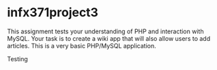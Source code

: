 # infx371project3
This assignment tests your understanding of PHP and interaction with MySQL.
Your task is to create a wiki app that will also allow users to add articles. 
This is a very basic PHP/MySQL application. 

Testing
